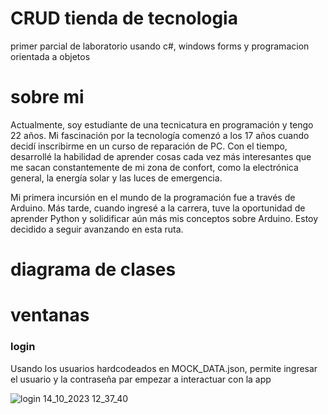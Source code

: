 # CRUD  tienda de tecnologia

primer parcial de laboratorio usando c#, windows forms y programacion orientada a objetos

# sobre mi 

Actualmente, soy estudiante de una tecnicatura en programación y tengo 22 años. Mi fascinación por la tecnología comenzó a los 17 años cuando decidí inscribirme en un curso de reparación de PC. Con el tiempo, desarrollé la habilidad de aprender cosas cada vez más interesantes que me sacan constantemente de mi zona de confort, como la electrónica general, la energía solar y las luces de emergencia.

Mi primera incursión en el mundo de la programación fue a través de Arduino. Más tarde, cuando ingresé a la carrera, tuve la oportunidad de aprender Python y solidificar aún más mis conceptos sobre Arduino. Estoy decidido a seguir avanzando en esta ruta.


# diagrama de clases



# ventanas

### login
Usando los usuarios hardcodeados en MOCK_DATA.json, permite ingresar el usuario y la contraseña par empezar a interactuar con la app

![login 14_10_2023 12_37_40](https://github.com/bautista-escalante/Escalante.Bautista.PrimerParcial/assets/123372673/0cf35920-9e6e-4621-8724-0297e73286d8)



